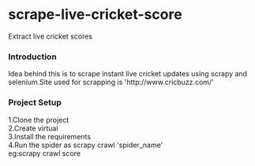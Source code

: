 # scrape-live-cricket-score
Extract live cricket scores

<h3>Introduction</h3>
Idea behind this is to scrape instant live cricket updates using scrapy and selenium.Site used for scrapping is 'http://www.cricbuzz.com/'

<h3>Project Setup</h3>
1.Clone the project</br>
2.Create virtual </br>
3.Install the requirements</br>
4.Run the spider as scrapy crawl 'spider_name'</br> 
eg:scrapy crawl score
